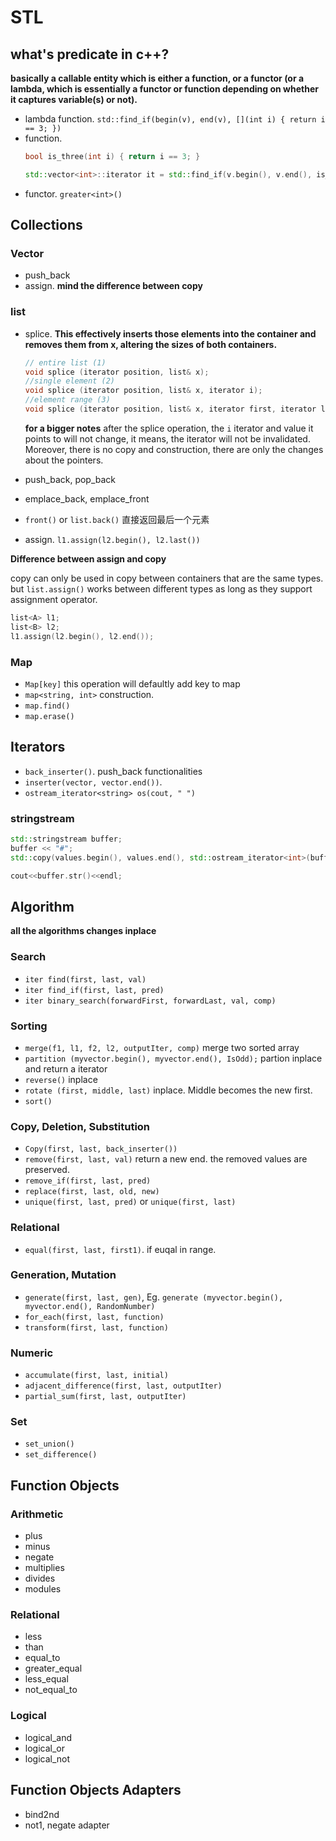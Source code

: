 # STL

## what's predicate in c++?

**basically a callable entity which is either a function, or a functor (or a lambda, which is essentially a functor or function depending on whether it captures variable(s) or not).**

+ lambda function. `std::find_if(begin(v), end(v), [](int i) { return i == 3; })`
+ function. 
  ```c++
  bool is_three(int i) { return i == 3; }

  std::vector<int>::iterator it = std::find_if(v.begin(), v.end(), is_three);
  ``` 
+ functor. `greater<int>()`

## Collections

### Vector
+ push_back
+ assign. **mind the difference between copy**

### list
+ splice. 
  **This effectively inserts those elements into the container and removes them from x, altering the sizes of both containers.**
  ```cpp
  // entire list (1)	
  void splice (iterator position, list& x);
  //single element (2)	
  void splice (iterator position, list& x, iterator i);
  //element range (3)	
  void splice (iterator position, list& x, iterator first, iterator last);
  ```
  **for a bigger notes**
  after the splice operation, the `i` iterator and value it points to will not change, it means, the iterator will not be invalidated. Moreover, there is no copy and construction, there are only the changes about the pointers.  

+ push_back, pop_back
+ emplace_back, emplace_front
+ `front()` or `list.back()` 直接返回最后一个元素
+ assign. `l1.assign(l2.begin(), l2.last())`

**Difference between assign and copy**

copy can only be used in copy between containers that are the same types.
but `list.assign()` works between different types as long as they support assignment
operator. 

```cpp
list<A> l1;
list<B> l2;
l1.assign(l2.begin(), l2.end());
```


### Map

+ `Map[key]` this operation will defaultly add key to map
+ `map<string, int>` construction.
+ `map.find()`
+ `map.erase()`

## Iterators

+ `back_inserter()`. push_back functionalities
+ `inserter(vector, vector.end())`.
+ `ostream_iterator<string> os(cout, " ")`

### stringstream

```cpp
std::stringstream buffer;
buffer << "#";
std::copy(values.begin(), values.end(), std::ostream_iterator<int>(buffer, "#"));

cout<<buffer.str()<<endl;
```


## Algorithm

**all the algorithms changes inplace**

### Search

+ `iter find(first, last, val)`
+ `iter find_if(first, last, pred)`
+ `iter binary_search(forwardFirst, forwardLast, val, comp)`

### Sorting
+ `merge(f1, l1, f2, l2, outputIter, comp)` merge two sorted array
+ `partition (myvector.begin(), myvector.end(), IsOdd);` partion inplace and return a iterator
+ `reverse()` inplace
+ `rotate (first, middle, last)` inplace. Middle becomes the new first.
+ `sort()`

### Copy, Deletion, Substitution
+ `Copy(first, last, back_inserter())`
+ `remove(first, last, val)` return a new end. the removed values are preserved.
+ `remove_if(first, last, pred)`
+ `replace(first, last, old, new)`
+ `unique(first, last, pred)` or `unique(first, last)`

### Relational
+ `equal(first, last, first1)`. if euqal in range.

### Generation, Mutation
+ `generate(first, last, gen)`, Eg. `generate (myvector.begin(), myvector.end(), RandomNumber)`
+ `for_each(first, last, function)`
+ `transform(first, last, function)`

### Numeric
+ `accumulate(first, last, initial)`
+ `adjacent_difference(first, last, outputIter)`
+ `partial_sum(first, last, outputIter)`

### Set
+ `set_union()`
+ `set_difference()`

## Function Objects

### Arithmetic
+ plus
+ minus
+ negate
+ multiplies
+ divides
+ modules

### Relational
+ less
+ than
+ equal_to
+ greater_equal
+ less_equal
+ not_equal_to

### Logical
+ logical_and
+ logical_or
+ logical_not

## Function Objects Adapters

+ bind2nd
+ not1, negate adapter
